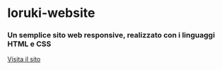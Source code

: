 # loruki-website

<h3>Un semplice sito web responsive, realizzato con i linguaggi HTML e CSS</h3>

<a href="https://loruki-website-fdc.netlify.app/">Visita il sito</a>
